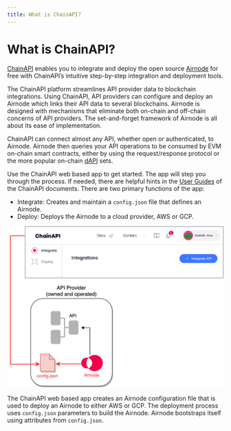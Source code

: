 ```yaml
---
title: What is ChainAPI?
---
```


# What is ChainAPI?

[ChainAPI](https://chainapi.com) enables you to integrate and deploy the open
source [Airnode](https://docs.api3.org/airnode/latest/) for free with ChainAPI’s intuitive
step-by-step integration and deployment tools.

The ChainAPI platform streamlines API provider data to blockchain integrations.
Using ChainAPI, API providers can configure and deploy an
Airnode which links their API data to several blockchains. Airnode is designed
with mechanisms that eliminate both on-chain and off-chain concerns of API
providers. The set-and-forget framework of Airnode is all about its ease of
implementation.

ChainAPI can connect almost any API, whether open or authenticated, to Airnode.
Airnode then queries your API operations to be consumed by EVM on-chain smart
contracts, either by using the request/response protocol or the more popular
on-chain [dAPI](https://docs.api3.org/dapis/) sets.

Use the ChainAPI web based app to get started. The app will step you through the
process. If needed, there are helpful hints in the
[User Guides](guides/integrations.md) of the ChainAPI documents. There
are two primary functions of the app:

- Integrate: Creates and maintain a `config.json` file that defines an Airnode.
- Deploy: Deploys the Airnode to a cloud provider, AWS or GCP.

![Screenshot](./images/what-overview.png)

The ChainAPI web based app creates an Airnode configuration file that is used to
deploy an Airnode to either AWS or GCP. The deployment process uses
`config.json` parameters to build the Airnode. Airnode bootstraps itself using
attributes from `config.json`.
